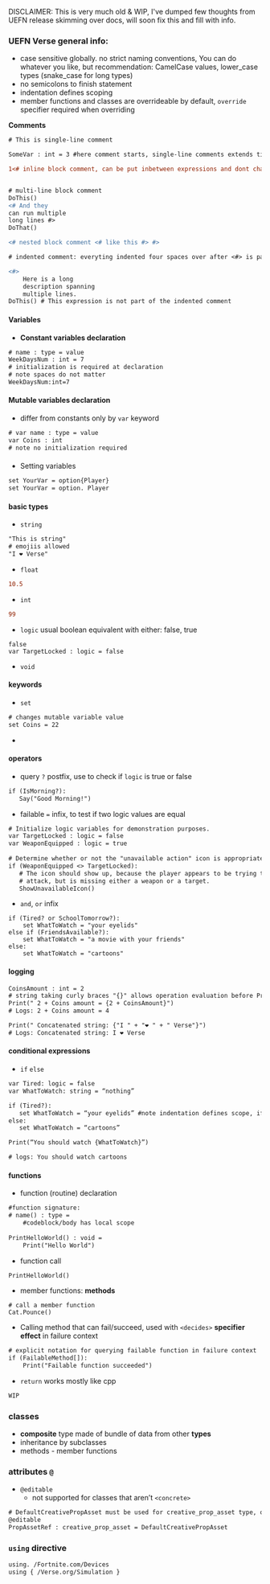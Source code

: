 DISCLAIMER: This is very much old & WIP, I've dumped few thoughts from UEFN release skimming over docs, will soon fix this and fill with info.

### UEFN Verse general info:
- case sensitive globally. no strict naming conventions, You can do whatever you like, but recommendation: CamelCase values, lower_case types (snake_case for long types)
- no semicolons to finish statement
- indentation defines scoping
- member functions and classes are overrideable by default, `override` specifier required when overriding

**Comments**
```diff
# This is single-line comment

SomeVar : int = 3 #here comment starts, single-line comments extends till end of line

1<# inline block comment, can be put inbetween expressions and dont change them #>+2


# multi-line block comment
DoThis()
<# And they
can run multiple
long lines #>
DoThat()

<# nested block comment <# like this #> #>

# indented comment: everyting indented four spaces over after <#> is part of the code comment, anything not having four spaces is not:

<#>
    Here is a long
    description spanning
    multiple lines.
DoThis() # This expression is not part of the indented comment
```
 
#### Variables
- **Constant variables declaration**
```diff
# name : type = value
WeekDaysNum : int = 7
# initialization is required at declaration
# note spaces do not matter
WeekDaysNum:int=7 

```
#### **Mutable variables declaration**
- differ from constants only by ```var``` keyword
```diff
# var name : type = value
var Coins : int
# note no initialization required
```

####
 * Setting variables
```diff
set YourVar = option{Player} 
set YourVar = option. Player
```

#### basic types

 - `string`
```diff
"This is string"
# emojiis allowed
"I ❤️ Verse"
```
- `float`
```diff
10.5
```
- `int`
```diff
99
```
- `logic` usual boolean equivalent with either: false, true
```
false
var TargetLocked : logic = false
```
- `void` 

#### keywords
- `set`
```diff
# changes mutable variable value
set Coins = 22
```
- 

#### operators
 * query `?` postfix, use to check if `logic` is true or false
 ``` diff
 if (IsMorning?):
    Say("Good Morning!")
 ```
 * failable `=` infix, to test if two logic values are equal
 ```diff
 # Initialize logic variables for demonstration purposes.
var TargetLocked : logic = false
var WeaponEquipped : logic = true
	
# Determine whether or not the "unavailable action" icon is appropriate.
if (WeaponEquipped <> TargetLocked):
    # The icon should show up, because the player appears to be trying to
    # attack, but is missing either a weapon or a target.
    ShowUnavailableIcon()
```
 * `and`, `or` infix
``` dif
if (Tired? or SchoolTomorrow?):
    set WhatToWatch = "your eyelids"
else if (FriendsAvailable?):
    set WhatToWatch = "a movie with your friends"
else: 
    set WhatToWatch = "cartoons"
```

#### logging
```diff
CoinsAmount : int = 2
# string taking curly braces "{}" allows operation evaluation before Print() gets executed:
Print(" 2 + Coins amount = {2 + CoinsAmount}")
# Logs: 2 + Coins amount = 4

Print(" Concatenated string: {"I " + "❤️ " + " Verse"}")
# Logs: Concatenated string: I ❤️ Verse
```

#### conditional expressions
 - `if` `else`
 ```diff
var Tired: logic = false
var WhatToWatch: string = “nothing”

if (Tired?):
	set WhatToWatch = “your eyelids” #note indentation defines scope, if Tired? = true, only this expression will be evaluated, else: scope will be omitted
else:
	set WhatToWatch = “cartoons”

Print(“You should watch {WhatToWatch}”)

# logs: You should watch cartoons
```

#### functions
* function (routine) declaration
```diff
#function signature:
# name() : type =
    #codeblock/body has local scope
    
PrintHelloWorld() : void = 
    Print("Hello World")
```
 * function call
```diff
PrintHelloWorld()
```
 * member functions: **methods**
 ```dif
# call a member function 
Cat.Pounce()
 ```

 * Calling method that can fail/succeed, used with `<decides>` **specifier** **effect** in failure context
```diff
# explicit notation for querying failable function in failure context
if (FailableMethod[]):
	Print("Failable function succeeded")
```
 * `return` works mostly like cpp
```diff
WIP
```

### classes
 * **composite** type made of bundle of data from other **types**
 * inheritance by subclasses
 * methods - member functions

### attributes `@`
 * `@editable`
	* not supported for classes that aren’t `<concrete>`
```diff
# DefaultCreativePropAsset must be used for creative_prop_asset type, other types can instantiate normally with {} notation
@editable
PropAssetRef : creative_prop_asset = DefaultCreativePropAsset
```

### `using` directive
```diff
using. /Fortnite.com/Devices
using { /Verse.org/Simulation }
```
